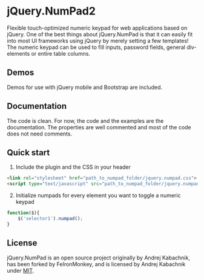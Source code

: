 # jQuery.NumPad2
Flexible touch-optimized numeric keypad for web applications based on jQuery. One of the best things about jQuery.NumPad is that it can easily fit into most UI frameworks using jQuery by merely setting a few templates! The numeric keypad can be used to fill inputs, password fields, general div-elements or entire table columns.

## Demos
Demos for use with jQuery mobile and Bootstrap are included.

## Documentation
The code is clean.  For now, the code and the examples are the documentation.  The properties are well commented and most of the code does not need comments.

## Quick start

1) Include the plugin and the CSS in your header

```html
<link rel="stylesheet" href="path_to_numpad_folder/jquery.numpad.css">
<script type="text/javascript" src="path_to_numpad_folder/jquery.numpad.js"></script>
```

2) Initialize numpads for every element you want to toggle a numeric keypad

```javascript
function($){
	$('selector1').numpad();
}
```

## License
jQuery.NumPad is an open source project originally by Andrej Kabachnik, has been forked by FeIronMonkey, and is licensed by Andrej Kabachnik under [MIT](http://opensource.org/licenses/MIT).
